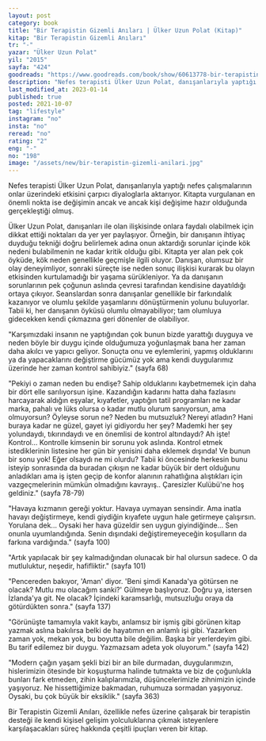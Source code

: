 ```yaml
---
layout: post
category: book
title: "Bir Terapistin Gizemli Anıları | Ülker Uzun Polat (Kitap)"
kitap: "Bir Terapistin Gizemli Anıları"
tr: "-"
yazar: "Ülker Uzun Polat"
yil: "2015"
sayfa: "424"
goodreads: "https://www.goodreads.com/book/show/60613778-bir-terapistin-gizemli-an-lar"
description: "Nefes terapisti Ülker Uzun Polat, danışanlarıyla yaptığı seanslardan kesitleri Bir Terapistin Gizemli Anıları isimli kitabında paylaşıyor."
last_modified_at: 2023-01-14
published: true
posted: 2021-10-07
tag: "lifestyle"
instagram: "no"
insta: "no"
reread: "no"
rating: "2"
eng: "-"
no: "198"
image: "/assets/new/bir-terapistin-gizemli-anilari.jpg"
---
```


Nefes terapisti Ülker Uzun Polat, danışanlarıyla yaptığı nefes çalışmalarının onlar üzerindeki etkisini çarpıcı diyaloglarla aktarıyor. Kitapta vurgulanan en önemli nokta ise değişimin ancak ve ancak kişi değişime hazır olduğunda gerçekleştiği olmuş. 

Ülker Uzun Polat, danışanları ile olan ilişkisinde onlara faydalı olabilmek için dikkat ettiği noktaları da yer yer paylaşıyor. Örneğin, bir danışanın ihtiyaç duyduğu tekniği doğru belirlemek adına onun aktardığı sorunlar içinde kök nedeni bulabilmenin ne kadar kritik olduğu gibi. Kitapta yer alan pek çok öyküde, kök neden genellikle geçmişle ilgili oluyor. Danışan, olumsuz bir olay deneyimliyor, sonraki süreçte ise neden sonuç ilişkisi kurarak bu olayın etkisinden kurtulamadığı bir yaşama sürükleniyor. Ya da danışanın sorunlarının pek çoğunun aslında çevresi tarafından kendisine dayatıldığı ortaya çıkıyor. Seanslardan sonra danışanlar genellikle bir farkındalık kazanıyor ve olumlu şekilde yaşamlarını dönüştürmenin yolunu buluyorlar. Tabii ki, her danışanın öyküsü olumlu olmayabiliyor; tam olumluya gidecekken kendi çıkmazına geri dönenler de olabiliyor. 

"Karşımızdaki insanın ne yaptığından çok bunun bizde yarattığı duyguya ve neden böyle bir duygu içinde olduğumuza yoğunlaşmak bana her zaman daha akılcı ve yapıcı geliyor. Sonuçta onu ve eylemlerini, yapmış olduklarını ya da yapacaklarını değiştirme gücümüz yok ama kendi duygularımız üzerinde her zaman kontrol sahibiyiz." (sayfa 68)

"Pekiyi o zaman neden bu endişe? Sahip olduklarını kaybetmemek için daha bir dört elle sarılıyorsun işine. Kazandığın kadarını hatta daha fazlasını harcayarak aldığın eşyalar, kıyafetler, yaptığın tatil programları ne kadar marka, pahalı ve lüks olursa o kadar mutlu olurum sanıyorsun, ama olmuyorsun? Öyleyse sorun ne? Neden bu mutsuzluk? Nereyi atladın? Hani buraya kadar ne güzel, gayet iyi gidiyordu her şey? Mademki her şey yolundaydı, tıkırındaydı ve en önemlisi de kontrol altındaydı?
Ah işte! Kontrol... Kontrolle kimsenin bir sorunu yok aslında. Kontrol etmek istediklerinin listesine her gün bir yenisini daha eklemek dışında! Ve bunun bir sonu yok! Eğer olsaydı ne mi olurdu? Tabii ki öncesinde herkesin bunu isteyip sonrasında da buradan çıkışın ne kadar büyük bir dert olduğunu anladıkları ama iş işten geçip de konfor alanının rahatlığına alıştıkları için vazgeçmelerinin mümkün olmadığını kavrayış.. Çaresizler Kulübü'ne hoş geldiniz." (sayfa 78-79)

"Havaya kızmanın gereği yoktur. Havaya uymayan sensindir. Ama inatla havayı değiştirmeye, kendi giydiğin kıyafete uygun hale getirmeye çalışırsın. Yorulana dek... Oysaki her hava güzeldir sen uygun giyindiğinde... Sen onunla uyumlandığında. Senin dışındaki değiştiremeyeceğin koşulların da farkına vardığında." (sayfa 100)

"Artık yapılacak bir şey kalmadığından olunacak bir hal olursun sadece. O da mutluluktur, neşedir, hafifliktir." (sayfa 101)

"Pencereden bakıyor, 'Aman' diyor. 'Beni şimdi Kanada'ya götürsen ne olacak? Mutlu mu olacağım sanki?' 
Gülmeye başlıyoruz.
Doğru ya, istersen İzlanda'ya git. Ne olacak? İçindeki karamsarlığı, mutsuzluğu oraya da götürdükten sonra." (sayfa 137)

"Görünüşte tamamıyla vakit kaybı, anlamsız bir işmiş gibi görünen kitap yazmak aslına bakılırsa belki de hayatımın en anlamlı işi gibi. Yazarken zaman yok, mekan yok, bu boyutta bile değilim. Başka bir yerlerdeyim gibi. Bu tarif edilemez bir duygu. Yazmazsam adeta yok oluyorum." (sayfa 142)

"Modern çağın yaşam şekli bizi bir an bile durmadan, duygularımızın, hislerimizin ötesinde bir koşuşturma halinde tutmakta ve biz de çoğunlukla bunları fark etmeden, zihin kalıplarımızla, düşüncelerimizle zihnimizin içinde yaşıyoruz. Ne hissettiğimize bakmadan, ruhumuza sormadan yaşıyoruz. Oysaki, bu çok büyük bir eksiklik." (sayfa 363)

Bir Terapistin Gizemli Anıları, özellikle nefes üzerine çalışarak bir terapistin desteği ile kendi kişisel gelişim yolculuklarına çıkmak isteyenlere karşılaşacakları süreç hakkında çeşitli ipuçları veren bir kitap.


